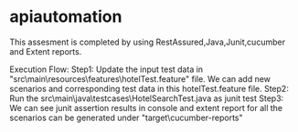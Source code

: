 # apiautomation

This assesment is completed by using RestAssured,Java,Junit,cucumber and Extent reports.

Execution Flow:
Step1: Update the input test data in "src\main\resources\features\hotelTest.feature" file. We can add new scenarios and corresponding test data in this hotelTest.feature file.
Step2: Run the src\main\java\testcases\HotelSearchTest.java as junit test
Step3: We can see junit assertion results in console and extent report for all the scenarios can be generated under "target\cucumber-reports"
